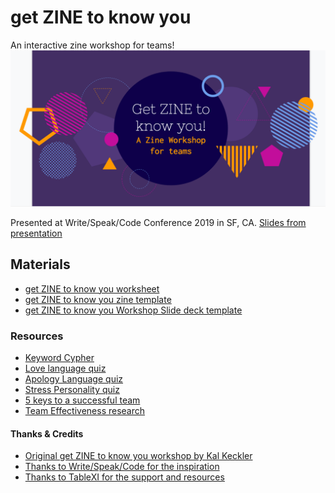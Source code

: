 # get ZINE to know you
An interactive zine workshop for teams!
![get ZINE to know you header](https://github.com/KaraAJC/get-zine-to-know-you/blob/master/getZine-to-know-you-header.png)

Presented at Write/Speak/Code Conference 2019 in SF, CA. [Slides from presentation](https://docs.google.com/presentation/d/1Z7ksluc3euZRWZUsId1I9VTZghaeNp5mRl3OtoWuGAg/edit?usp=sharing)

## Materials

- [get ZINE to know you worksheet](https://docs.google.com/spreadsheets/d/1kgWBt9hnIFPyj2QCT6FsLo_Ws22OZD2AAt5Cd3283ks/edit?usp=sharing)
- [get ZINE to know you zine template](https://docs.google.com/document/d/1y7_fc8TYntue6aX_QRynx55PQ4xCkq4eqUy_XFGTsPw/edit?usp=sharing)
- [get ZINE to know you Workshop Slide deck template](https://docs.google.com/presentation/d/1ib91KPJBXwD55gEFK9xA28f4LrI6Rj0q2k9ZYFPOU4w/edit?usp=sharing)

### Resources

- [Keyword Cypher](https://www.braingle.com/brainteasers/codes/keyword.php#form)
- [Love language quiz](https://www.mindful-company.com/blogs/notebook/the-5-love-languages-quiz)
- [Apology Language quiz](https://www.buzzfeed.com/christopherhudspeth/there-are-five-languages-of-apology-find-out-which-one-you)
- [Stress Personality quiz](https://personalitylingo.com/personality-stress-quiz/)
- [5 keys to a successful team](https://rework.withgoogle.com/blog/five-keys-to-a-successful-google-team/)
- [Team Effectiveness research](https://medium.com/the-mission/the-results-of-googles-team-effectiveness-research-will-make-you-rethink-how-you-build-teams-902aa61b33)

#### Thanks & Credits
- [Original get ZINE to know you workshop by Kal Keckler](https://github.com/kamxhmartin/getzinetoknowyou)
- [Thanks to Write/Speak/Code for the inspiration](https://www.writespeakcode.com/)
- [Thanks to TableXI for the support and resources](https://www.tablexi.com/about)

